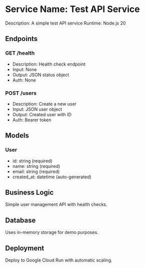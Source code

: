 # Service Name: Test API Service
Description: A simple test API service
Runtime: Node.js 20

## Endpoints

### GET /health
- Description: Health check endpoint
- Input: None
- Output: JSON status object
- Auth: None

### POST /users
- Description: Create a new user
- Input: JSON user object
- Output: Created user with ID
- Auth: Bearer token

## Models

### User
- id: string (required)
- name: string (required)
- email: string (required)
- created_at: datetime (auto-generated)

## Business Logic

Simple user management API with health checks.

## Database

Uses in-memory storage for demo purposes.

## Deployment

Deploy to Google Cloud Run with automatic scaling.